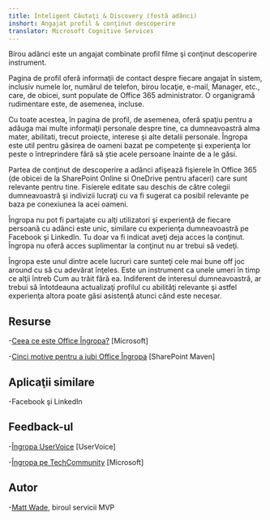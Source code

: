```yaml
---
title: Inteligent Căutaţi & Discovery (fostă adânci)
inshort: Angajat profil & conţinut descoperire
translator: Microsoft Cognitive Services
---
```


Birou adânci este un angajat combinate profil filme şi conţinut descoperire
instrument.

Pagina de profil oferă informaţii de contact despre fiecare angajat în
sistem, inclusiv numele lor, numărul de telefon, birou locaţie, e-mail,
Manager, etc., care, de obicei, sunt populate de Office 365
administrator. O organigramă rudimentare este, de asemenea, incluse.

Cu toate acestea, în pagina de profil, de asemenea, oferă spaţiu pentru a adăuga mai multe
informaţii personale despre tine, ca dumneavoastră alma mater, abilitati, trecut
proiecte, interese şi alte detalii personale. Îngropa este util pentru
găsirea de oameni bazat pe competenţe şi experienţa lor peste o întreprindere
fără să ştie acele persoane înainte de a le găsi.

Partea de conţinut de descoperire a adânci afişează fişierele în Office 365
(de obicei de la SharePoint Online si OneDrive pentru afaceri) care sunt
relevante pentru tine. Fisierele editate sau deschis de către colegii dumneavoastră şi
indivizii lucraţi cu va fi sugerat ca posibil relevante pe baza
pe conexiunea la acei oameni.

Îngropa nu pot fi partajate cu alţi utilizatori şi experienţă de fiecare persoană
cu adânci este unic, similare cu experienţa dumneavoastră pe Facebook şi
LinkedIn. Tu doar va fi indicat aveţi deja acces la conţinut.
Îngropa nu oferă acces suplimentar la conţinut nu ar trebui să vedeţi.

Îngropa este unul dintre acele lucruri care sunteţi cele mai bune off joc around cu să
cu adevărat înţeles. Este un instrument ca unele umeri în timp ce alţii întreb
Cum au trăit fără ea. Indiferent de interesul dumneavoastră, ar trebui să
întotdeauna actualizaţi profilul cu abilităţi relevante şi astfel experienţa altora
poate găsi asistenţă atunci când este necesar.

Resurse
---------

-[Ceea ce este Office
    Îngropa?](https://support.office.com/en-us/article/What-is-Office-Delve-1315665a-c6af-4409-a28d-49f8916878ca)
    \[Microsoft\]

-[Cinci motive pentru a iubi Office
    Îngropa](https://sharepointmaven.com/5-reasons-love-new-office-365-delve/)
    \[SharePoint Maven\]

Aplicaţii similare
--------------------

-Facebook şi LinkedIn

Feedback-ul
---------

-[Îngropa UserVoice](https://office365.uservoice.com/forums/273487-delve)
    \[UserVoice\]

-[Îngropa pe TechCommunity](https://techcommunity.microsoft.com/t5/Delve/ct-p/OfficeDelve)
    \[Microsoft\]

Autor
---------

-[Matt Wade](https://www.linkedin.com/in/thatmattwade/), biroul servicii MVP


